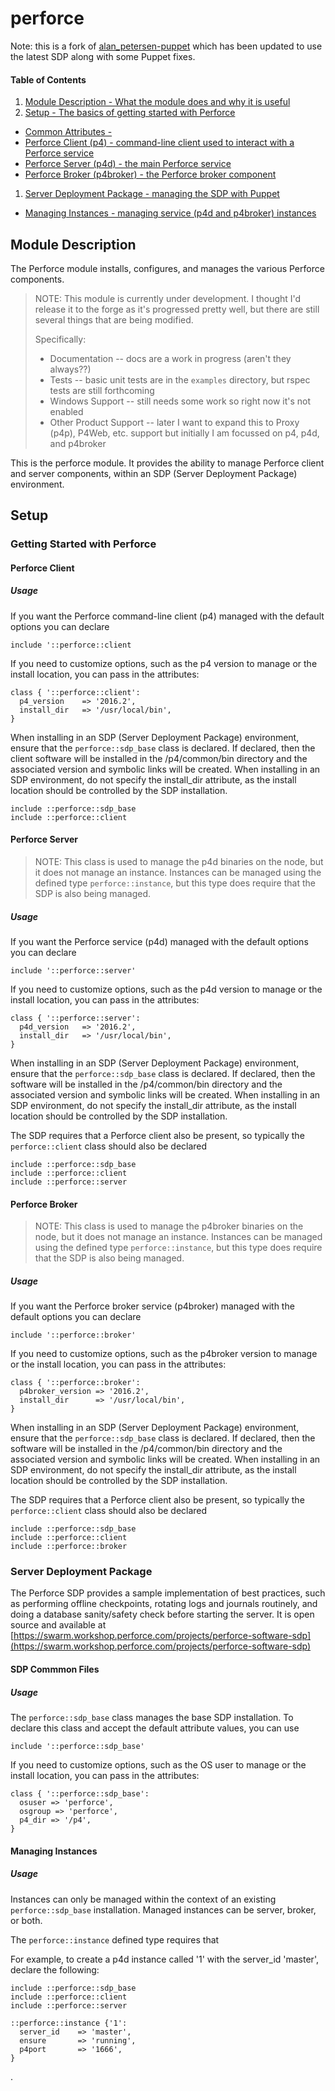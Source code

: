 # perforce

Note: this is a fork of [alan_petersen-puppet](https://swarm.workshop.perforce.com/projects/alan_petersen-puppet) which has been updated to use the latest SDP along with some Puppet fixes.

#### Table of Contents
1. [Module Description - What the module does and why it is useful](#module-description)
1. [Setup - The basics of getting started with Perforce](#setup)
  * [Common Attributes - ](#common-attributes)
  * [Perforce Client (p4) - command-line client used to interact with a Perforce service](#perforce-client)
  * [Perforce Server (p4d) - the main Perforce service](#perforce-server)
  * [Perforce Broker (p4broker) - the Perforce broker component](#perforce-broker)
1. [Server Deployment Package - managing the SDP with Puppet](#server-deployment-package)
  * [Managing Instances - managing service (p4d and p4broker) instances](#managing-instances)

## Module Description

The Perforce module installs, configures, and manages the various Perforce components.

> NOTE: This module is currently under development. I thought I'd release it to the forge as it's
> progressed pretty well, but there are still several things that are being modified.
>
> Specifically:
> * Documentation -- docs are a work in progress (aren't they always??)
> * Tests -- basic unit tests are in the `examples` directory, but rspec tests are still forthcoming
> * Windows Support -- still needs some work so right now it's not enabled
> * Other Product Support -- later I want to expand this to Proxy (p4p), P4Web, etc. support but
> initially I am focussed on p4, p4d, and p4broker

This is the perforce module. It provides the ability to manage Perforce client
and server components, within an SDP (Server Deployment Package) environment.

## Setup

### Getting Started with Perforce

#### Perforce Client

##### Usage

If you want the Perforce command-line client (p4) managed with the default options you can declare

    include '::perforce::client

If you need to customize options, such as the p4 version to manage or the install location, you can pass in the attributes:


    class { '::perforce::client':
      p4_version    => '2016.2',
      install_dir   => '/usr/local/bin',
    }


When installing in an SDP (Server Deployment Package) environment, ensure that the `perforce::sdp_base` class is declared. If declared, then the client software will be installed in the /p4/common/bin directory and the associated version and symbolic links will be created. When installing in an SDP environment, do not specify the install_dir attribute, as the install location should be controlled by the SDP installation.


    include ::perforce::sdp_base
    include ::perforce::client


#### Perforce Server

> NOTE: This class is used to manage the p4d binaries on the node, but it does not manage an instance.
> Instances can be managed using the defined type `perforce::instance`, but this type does require
> that the SDP is also being managed.

##### Usage

If you want the Perforce service (p4d) managed with the default options you can declare

    include '::perforce::server'

If you need to customize options, such as the p4d version to manage or the install location, you can pass in the attributes:


    class { '::perforce::server':
      p4d_version   => '2016.2',
      install_dir   => '/usr/local/bin',
    }


When installing in an SDP (Server Deployment Package) environment, ensure that the `perforce::sdp_base` class is declared. If declared, then the software will be installed in the /p4/common/bin directory and the associated version and symbolic links will be created. When installing in an SDP environment, do not specify the install_dir attribute, as the install location should be controlled by the SDP installation.

The SDP requires that a Perforce client also be present, so typically the `perforce::client` class should also be declared

    include ::perforce::sdp_base
    include ::perforce::client
    include ::perforce::server


#### Perforce Broker

> NOTE: This class is used to manage the p4broker binaries on the node, but it does not manage an instance.
> Instances can be managed using the defined type `perforce::instance`, but this type does require
> that the SDP is also being managed.

##### Usage

If you want the Perforce broker service (p4broker) managed with the default options you can declare

    include '::perforce::broker'

If you need to customize options, such as the p4broker version to manage or the install location, you can pass in the attributes:


    class { '::perforce::broker':
      p4broker_version => '2016.2',
      install_dir      => '/usr/local/bin',
    }


When installing in an SDP (Server Deployment Package) environment, ensure that the `perforce::sdp_base` class is declared. If declared, then the software will be installed in the /p4/common/bin directory and the associated version and symbolic links will be created. When installing in an SDP environment, do not specify the install_dir attribute, as the install location should be controlled by the SDP installation.

The SDP requires that a Perforce client also be present, so typically the `perforce::client` class should also be declared


    include ::perforce::sdp_base
    include ::perforce::client
    include ::perforce::broker


### Server Deployment Package

The Perforce SDP provides a sample implementation of best practices, such as performing offline checkpoints, rotating logs and journals routinely, and doing a database sanity/safety check before starting the server. It is open source and available at [https://swarm.workshop.perforce.com/projects/perforce-software-sdp](https://swarm.workshop.perforce.com/projects/perforce-software-sdp)

#### SDP Commmon Files

##### Usage

The `perforce::sdp_base` class manages the base SDP installation. To declare this class and accept the default attribute values, you can use

    include '::perforce::sdp_base'

If you need to customize options, such as the OS user to manage or the install location, you can pass in the attributes:


    class { '::perforce::sdp_base':
      osuser => 'perforce',
      osgroup => 'perforce',
      p4_dir => '/p4',
    }


#### Managing Instances

##### Usage

Instances can only be managed within the context of an existing `perforce::sdp_base` installation. Managed instances can be server, broker, or both.

The `perforce::instance` defined type requires that

For example, to create a p4d instance called '1' with the server_id 'master', declare the following:


    include ::perforce::sdp_base
    include ::perforce::client
    include ::perforce::server

    ::perforce::instance {'1':
      server_id    => 'master',
      ensure       => 'running',
      p4port       => '1666',
    }




.

